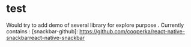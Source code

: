 # test
Would try to add demo of several library for explore purpose . Currently contains : [snackbar-github]: https://github.com/cooperka/react-native-snackbarreact-native-snackbar

